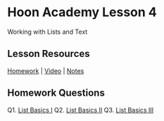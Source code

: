 # Hoon Academy Lesson 4
Working with Lists and Text

## Lesson Resources
[Homework](https://forms.gle/u1LgfWSQiapSAM3bA) | [Video](https://www.youtube.com/watch?v=tOQRMJvNMQE) | [Notes](https://github.com/tamlut-modnys/curriculum/blob/main/ha-23-3/ha4/lesson4.md)

## Homework Questions
Q1. [List Basics I](./hw4/q01.hoon)
Q2. [List Basics II](./hw4/q02.hoon)
Q3. [List Basics III](./hw4/q03.hoon)